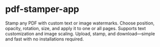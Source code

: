 # pdf-stamper-app
Stamp any PDF with custom text or image watermarks. Choose position, opacity, rotation, size, and apply it to one or all pages. Supports text customization and image scaling. Upload, stamp, and download—simple and fast with no installations required.

